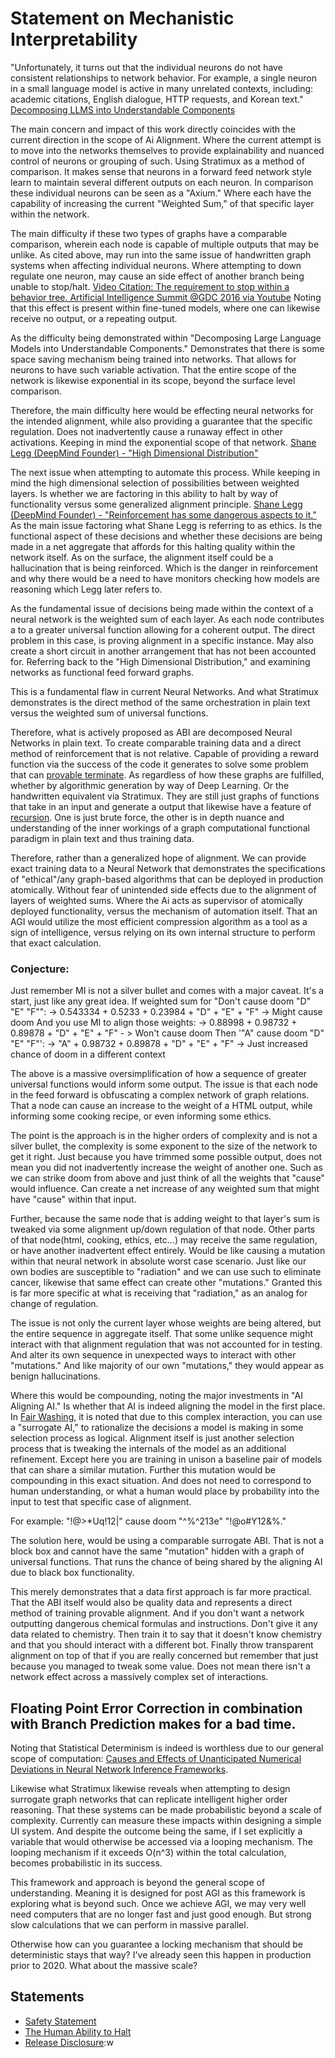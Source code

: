 # Statement on Mechanistic Interpretability
"Unfortunately, it turns out that the individual neurons do not have consistent relationships to network behavior. For example, a single neuron in a small language model is active in many unrelated contexts, including: academic citations, English dialogue, HTTP requests, and Korean text." [Decomposing LLMS into Understandable Components](https://www.anthropic.com/index/decomposing-language-models-into-understandable-components)

The main concern and impact of this work directly coincides with the current direction in the scope of Ai Alignment. Where the current attempt is to move into the networks themselves to provide explainability and nuanced control of neurons or grouping of such. Using Stratimux as a method of comparison. It makes sense that neurons in a forward feed network style learn to maintain several different outputs on each neuron. In comparison these individual neurons can be seen as a "Axium." Where each have the capability of increasing the current "Weighted Sum," of that specific layer within the network.

The main difficulty if these two types of graphs have a comparable comparison, wherein each node is capable of multiple outputs that may be unlike. As cited above, may run into the same issue of handwritten graph systems when affecting individual neurons. Where attempting to down regulate one neuron, may cause an side effect of another branch being unable to stop/halt. [Video Citation: The requirement to stop within a behavior tree. Artificial Intelligence Summit @GDC 2016 via Youtube](https://youtube.com/clip/UgkxtZlIbvaMv0OUCJ5kJFiaUCjmEQCBD0C6?si=tkrAkvbpqByq096U) Noting that this effect is present within fine-tuned models, where one can likewise receive no output, or a repeating output.

As the difficulty being demonstrated within "Decomposing Large Language Models into Understandable Components." Demonstrates that there is some space saving mechanism being trained into networks. That allows for neurons to have such variable activation. That the entire scope of the network is likewise exponential in its scope, beyond the surface level comparison.

Therefore, the main difficulty here would be effecting neural networks for the intended alignment, while also providing a guarantee that the specific regulation. Does not inadvertently cause a runaway effect in other activations. Keeping in mind the exponential scope of that network.
[Shane Legg (DeepMind Founder) - "High Dimensional Distribution"](https://youtube.com/clip/UgkxdUzTJNLBNf3o3hdQFq4Vs3jdQqXSDsuS?si=rckF9heUS4fVQfFV)

The next issue when attempting to automate this process. While keeping in mind the high dimensional selection of possibilities between weighted layers. Is whether we are factoring in this ability to halt by way of functionality versus some generalized alignment principle.
[Shane Legg (DeepMind Founder) - "Reinforcement has some dangerous aspects to it."](https://youtube.com/clip/Ugkx94rHRlwdiUdzphZTM0ZYRK_pmQUKstk3?si=Y6qohoaqNbacdf8h) As the main issue factoring what Shane Legg is referring to as ethics. Is the functional aspect of these decisions and whether these decisions are being made in a net aggregate that affords for this halting quality within the network itself. As on the surface, the alignment itself could be a hallucination that is being reinforced. Which is the danger in reinforcement and why there would be a need to have monitors checking how models are reasoning which Legg later refers to.

As the fundamental issue of decisions being made within the context of a neural network is the weighted sum of each layer. As each node contributes a to a greater universal function allowing for a coherent output. The direct problem in this case, is proving alignment in a specific instance. May also create a short circuit in another arrangement that has not been accounted for. Referring back to the "High Dimensional Distribution," and examining networks as functional feed forward graphs.

This is a fundamental flaw in current Neural Networks. And what Stratimux demonstrates is the direct method of the same orchestration in plain text versus the weighted sum of universal functions.

Therefore, what is actively proposed as ABI are decomposed Neural Networks in plain text. To create comparable training data and a direct method of reinforcement that is not relative. Capable of providing a reward function via the success of the code it generates to solve some problem that can [provable terminate](https://en.m.wikipedia.org/wiki/Total_functional_programming). As regardless of how these graphs are fulfilled, whether by algorithmic generation by way of Deep Learning. Or the handwritten equivalent via Stratimux. They are still just graphs of functions that take in an input and generate a output that likewise have a feature of [recursion](https://blog.gdeltproject.org/llm-infinite-loops-failure-modes-the-current-state-of-llm-entity-extraction/). One is just brute force, the other is in depth nuance and understanding of the inner workings of a graph computational functional paradigm in plain text and thus training data.

Therefore, rather than a generalized hope of alignment. We can provide exact training data to a Neural Network that demonstrates the specifications of "ethical"/any graph-based algorithms that can be deployed in production atomically. Without fear of unintended side effects due to the alignment of layers of weighted sums. Where the Ai acts as supervisor of atomically deployed functionality, versus the mechanism of automation itself. That an AGI would utilize the most efficient compression algorithm as a tool as a sign of intelligence, versus relying on its own internal structure to perform that exact calculation.

### Conjecture:
Just remember MI is not a silver bullet and comes with a major caveat. It's a start, just like any great idea.
If weighted sum for "Don't cause doom "D" "E" "F"":  ->  0.543334 + 0.5233 + 0.23984 + "D" + "E" + "F" -> Might cause doom
And you use MI to align those weights:               ->  0.88998 + 0.98732 + 0.89878 + "D" + "E" + "F" - > Won't cause doom
Then '"A" cause doom "D" "E" "F"':                   ->  "A" + 0.98732 + 0.89878 + "D" + "E" + "F" -> Just increased chance of doom in a different context

The above is a massive oversimplification of how a sequence of greater universal functions would inform some output. The issue is that each node in the feed forward is obfuscating a complex network of graph relations. That a node can cause an increase to the weight of a HTML output, while informing some cooking recipe, or even informing some ethics.

The point is the approach is in the higher orders of complexity and is not a silver bullet, the complexity is some exponent to the size of the network to get it right. Just because you have trimmed some possible output, does not mean you did not inadvertently increase the weight of another one. Such as we can strike doom from above and just think of all the weights that "cause" would influence. Can create a net increase of any weighted sum that might have "cause" within that input.

Further, because the same node that is adding weight to that layer's sum is tweaked via some alignment up/down regulation of that node. Other parts of that node(html, cooking, ethics, etc...) may receive the same regulation, or have another inadvertent effect entirely. Would be like causing a mutation within that neural network in absolute worst case scenario. Just like our own bodies are susceptible to "radiation" and we can use such to eliminate cancer, likewise that same effect can create other "mutations." Granted this is far more specific at what is receiving that "radiation," as an analog for change of regulation.

The issue is not only the current layer whose weights are being altered, but the entire sequence in aggregate itself. That some unlike sequence might interact with that alignment regulation that was not accounted for in testing. And alter its own sequence in unexpected ways to interact with other "mutations." And like majority of our own "mutations," they would appear as benign hallucinations.

Where this would be compounding, noting the major investments in "AI Aligning AI." Is whether that AI is indeed aligning the model in the first place. In [Fair Washing](https://arxiv.org/abs/1901.09749), it is noted that due to this complex interaction, you can use a "surrogate AI," to rationalize the decisions a model is making in some selection process as logical. Alignment itself is just another selection process that is tweaking the internals of the model as an additional refinement. Except here you are training in unison a baseline pair of models that can share a similar mutation. Further this mutation would be compounding in this exact situation. And does not need to correspond to human understanding, or what a human would place by probability into the input to test that specific case of alignment.

For example: "!@>*Uq!12|" cause doom "^%^213e" "!@o#Y12&%."

The solution here, would be using a comparable surrogate ABI. That is not a block box and cannot have the same "mutation" hidden with a graph of universal functions. That runs the chance of being shared by the aligning AI due to black box functionality.

This merely demonstrates that a data first approach is far more practical. That the ABI itself would also be quality data and represents a direct method of training provable alignment. And if you don't want a network outputting dangerous chemical formulas and instructions. Don't give it any data related to chemistry. Then train it to say that it doesn't know chemistry and that you should interact with a different bot. Finally throw transparent alignment on top of that if you are really concerned but remember that just because you managed to tweak some value. Does not mean there isn't a network effect across a massively complex set of interactions.

## Floating Point Error Correction in combination with Branch Prediction makes for a bad time.
Noting that Statistical Determinism is indeed is worthless due to our general scope of computation: [Causes and Effects of Unanticipated Numerical Deviations in Neural Network Inference Frameworks](https://neurips.cc/media/neurips-2023/Slides/72729_z160jpK.pdf).

Likewise what Stratimux likewise reveals when attempting to design surrogate graph networks that can replicate intelligent higher order reasoning. That these systems can be made probabilistic beyond a scale of complexity. Currently can measure these impacts within designing a simple UI system. And despite the outcome being the same, if I set explicitly a variable that would otherwise be accessed via a looping mechanism. The looping mechanism if it exceeds O(n^3) within the total calculation, becomes probabilistic in its success.

This framework and approach is beyond the general scope of understanding. Meaning it is designed for post AGI as this framework is exploring what is beyond such. Once we achieve AGI, we may very well need computers that are no longer fast and just good enough. But strong slow calculations that we can perform in massive parallel.

Otherwise how can you guarantee a locking mechanism that should be deterministic stays that way? I've already seen this happen in production prior to 2020. What about the massive scale?

## Statements
* [Safety Statement](https://github.com/Phuire-Research/Stratimux/blob/main/StatementSafety.md)
* [The Human Ability to Halt](https://github.com/Phuire-Research/Stratimux/blob/main/StatementHH.md)
* [Release Disclosure](https://github.com/Phuire-Research/Stratimux/blob/main/ReleaseDisclosure.md):w